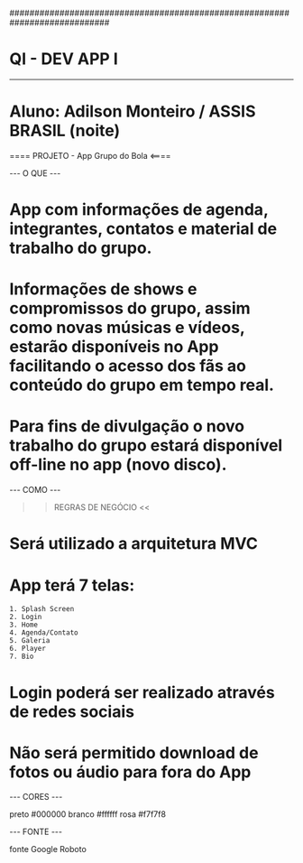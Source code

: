 ############################################################################ 

# QI - DEV APP I

------------------------------------------------------------------------

# Aluno: Adilson Monteiro / ASSIS BRASIL (noite)

==== PROJETO - App Grupo do Bola <====

--- O QUE ---

# App com informações de agenda, integrantes, contatos e material de trabalho do grupo.

# Informações de shows e compromissos do grupo, assim como novas músicas e vídeos, estarão disponíveis no App facilitando o acesso dos fãs ao conteúdo do grupo em tempo real.

# Para fins de divulgação o novo trabalho do grupo estará disponível off-line no app (novo disco).

--- COMO ---

>> REGRAS DE NEGÓCIO <<

# Será utilizado a arquitetura MVC

# App terá 7 telas:

    1. Splash Screen
    2. Login
    3. Home
    4. Agenda/Contato
    5. Galeria
    6. Player
    7. Bio

# Login poderá ser realizado através de redes sociais

# Não será permitido download de fotos ou áudio para fora do App

--- CORES ---

preto \#000000 branco \#ffffff rosa \#f7f7f8

--- FONTE ---

fonte Google Roboto
